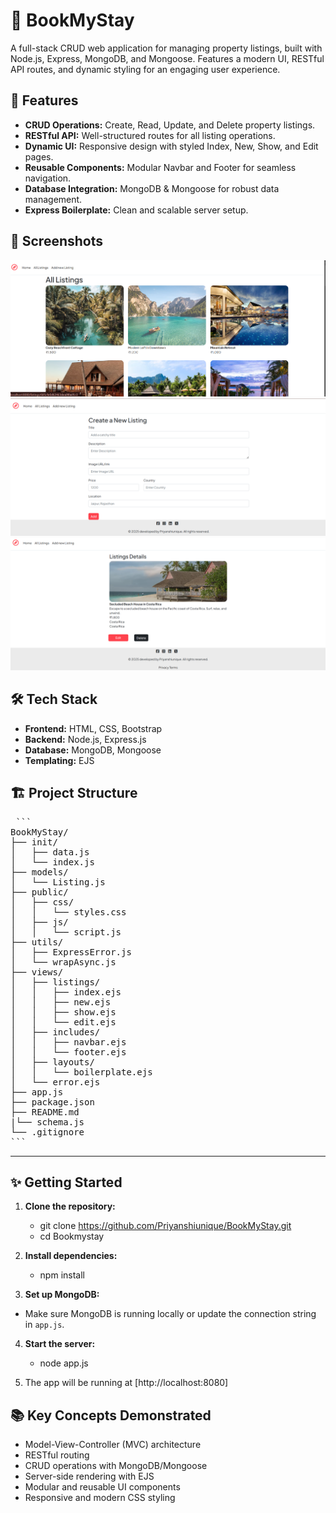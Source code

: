 # 🏡 BookMyStay

A full-stack CRUD web application for managing property listings, built with Node.js, Express, MongoDB, and Mongoose. Features a modern UI, RESTful API routes, and dynamic styling for an engaging user experience.

## 🚀 Features

- **CRUD Operations:** Create, Read, Update, and Delete property listings.
- **RESTful API:** Well-structured routes for all listing operations.
- **Dynamic UI:** Responsive design with styled Index, New, Show, and Edit pages.
- **Reusable Components:** Modular Navbar and Footer for seamless navigation.
- **Database Integration:** MongoDB & Mongoose for robust data management.
- **Express Boilerplate:** Clean and scalable server setup.

## 📸 Screenshots

![alt text](image.png)
<br>
![alt text](image-1.png)
<br>
![alt text](image-2.png)
<br>



## 🛠️ Tech Stack

- **Frontend:** HTML, CSS, Bootstrap
- **Backend:** Node.js, Express.js
- **Database:** MongoDB, Mongoose
- **Templating:** EJS

## 🏗️ Project Structure

<pre> ``` 
BookMyStay/
├── init/
│   ├── data.js
│   └── index.js
├── models/
│   └── Listing.js
├── public/
│   ├── css/
│   │   └── styles.css
│   ├── js/
│   │   └── script.js
├── utils/
│   ├── ExpressError.js
│   └── wrapAsync.js
├── views/
│   ├── listings/
│   │   ├── index.ejs
│   │   ├── new.ejs
│   │   ├── show.ejs
│   │   └── edit.ejs
│   ├── includes/
│   │   ├── navbar.ejs
│   │   └── footer.ejs
│   ├── layouts/
│   │   └── boilerplate.ejs
│   └── error.ejs
├── app.js
├── package.json
├── README.md
|└── schema.js
└── .gitignore   
``` </pre>


***

## ✨ Getting Started

1. **Clone the repository:**
    - git clone https://github.com/Priyanshiunique/BookMyStay.git
    - cd Bookmystay


2. **Install dependencies:**
    - npm install


3. **Set up MongoDB:**
- Make sure MongoDB is running locally or update the connection string in `app.js`.

4. **Start the server:**
    - node app.js

5. The app will be running at [http://localhost:8080]

## 📚 Key Concepts Demonstrated

- Model-View-Controller (MVC) architecture
- RESTful routing
- CRUD operations with MongoDB/Mongoose
- Server-side rendering with EJS
- Modular and reusable UI components
- Responsive and modern CSS styling


